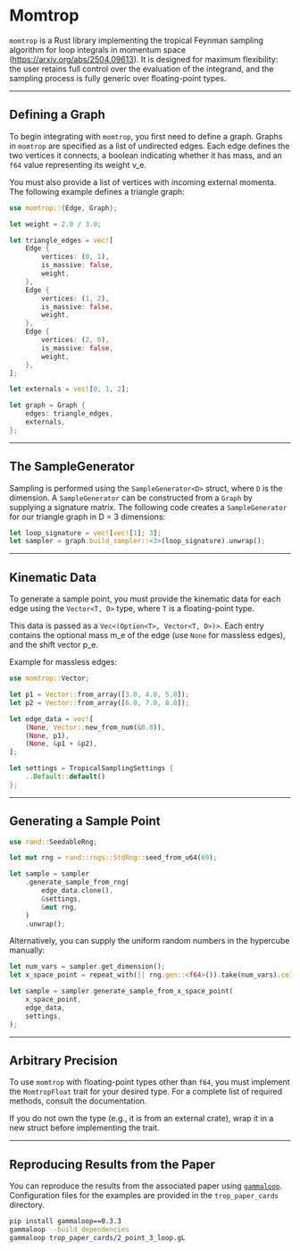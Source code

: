 # Momtrop

`momtrop` is a Rust library implementing the tropical Feynman sampling algorithm for loop integrals in momentum space (https://arxiv.org/abs/2504.09613). It is designed for maximum flexibility: the user retains full control over the evaluation of the integrand, and the sampling process is fully generic over floating-point types.

---

## Defining a Graph

To begin integrating with `momtrop`, you first need to define a graph. Graphs in `momtrop` are specified as a list of undirected edges. Each edge defines the two vertices it connects, a boolean indicating whether it has mass, and an `f64` value representing its weight ν_e.

You must also provide a list of vertices with incoming external momenta. The following example defines a triangle graph:

```rust
use momtrop::{Edge, Graph};

let weight = 2.0 / 3.0;

let triangle_edges = vec![
    Edge {
        vertices: (0, 1),
        is_massive: false,
        weight,
    },
    Edge {
        vertices: (1, 2),
        is_massive: false,
        weight,
    },
    Edge {
        vertices: (2, 0),
        is_massive: false,
        weight,
    },
];

let externals = vec![0, 1, 2];

let graph = Graph {
    edges: triangle_edges,
    externals,
};
```

---

## The SampleGenerator

Sampling is performed using the `SampleGenerator<D>` struct, where `D` is the dimension. A `SampleGenerator` can be constructed from a `Graph` by supplying a signature matrix. The following code creates a `SampleGenerator` for our triangle graph in D = 3 dimensions:

```rust
let loop_signature = vec![vec![1]; 3];
let sampler = graph.build_sampler::<3>(loop_signature).unwrap();
```

---

## Kinematic Data

To generate a sample point, you must provide the kinematic data for each edge using the `Vector<T, D>` type, where `T` is a floating-point type.

This data is passed as a `Vec<(Option<T>, Vector<T, D>)>`. Each entry contains the optional mass m_e of the edge (use `None` for massless edges), and the shift vector p_e.

Example for massless edges:

```rust
use momtrop::Vector;

let p1 = Vector::from_array([3.0, 4.0, 5.0]);
let p2 = Vector::from_array([6.0, 7.0, 8.0]);

let edge_data = vec![
    (None, Vector::new_from_num(&0.0)),
    (None, p1),
    (None, &p1 + &p2),
];

let settings = TropicalSamplingSettings {
    ..Default::default()
};
```

---

## Generating a Sample Point

```rust
use rand::SeedableRng;

let mut rng = rand::rngs::StdRng::seed_from_u64(69);

let sample = sampler
    .generate_sample_from_rng(
        edge_data.clone(),
        &settings,
        &mut rng,
    )
    .unwrap();
```

Alternatively, you can supply the uniform random numbers in the hypercube manually:

```rust
let num_vars = sampler.get_dimension();
let x_space_point = repeat_with(|| rng.gen::<f64>()).take(num_vars).collect::<Vec<_>>();

let sample = sampler.generate_sample_from_x_space_point(
    x_space_point,
    edge_data,
    settings,
);
```

---

## Arbitrary Precision

To use `momtrop` with floating-point types other than `f64`, you must implement the `MomtropFloat` trait for your desired type. For a complete list of required methods, consult the documentation.

If you do not own the type (e.g., it is from an external crate), wrap it in a new struct before implementing the trait.

---

## Reproducing Results from the Paper

You can reproduce the results from the associated paper using [`gammaloop`](https://github.com/alphal00p/gammaloop). Configuration files for the examples are provided in the `trop_paper_cards` directory.

```bash
pip install gammaloop==0.3.3
gammaloop --build_dependencies
gammaloop trop_paper_cards/2_point_3_loop.gL
